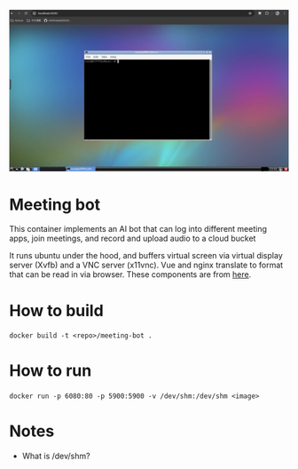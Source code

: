 ![meeting bot](https://raw.githubusercontent.com/robertkotcher/containerized-ubuntu-llm-operator/master/screenshot.png)

# Meeting bot

This container implements an AI bot that can log into different meeting apps, join meetings, and record and upload audio to a cloud bucket

It runs ubuntu under the hood, and buffers virtual screen via virtual display server (Xvfb) and a VNC server (x11vnc). Vue and nginx translate to format that can be read in via browser. These components are from [here](https://github.com/fcwu/docker-ubuntu-vnc-desktop/blob/develop/Dockerfile.arm64).

# How to build

`docker build -t <repo>/meeting-bot .`

# How to run

`docker run -p 6080:80 -p 5900:5900 -v /dev/shm:/dev/shm <image>`

# Notes

* What is /dev/shm?
